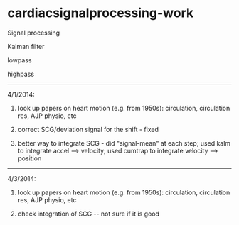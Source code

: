 cardiacsignalprocessing-work
============================
Signal processing

Kalman filter

lowpass

highpass


------------------------------
4/1/2014:

1. look up papers on heart motion (e.g. from 1950s): circulation, circulation res, AJP physio, etc

2. correct SCG/deviation signal for the shift - fixed

3. better way to integrate SCG - did "signal-mean" at each step; used kalm to integrate accel --> velocity; used cumtrap to integrate velocity --> position


------------------------------
4/3/2014:

1. look up papers on heart motion (e.g. from 1950s): circulation, circulation res, AJP physio, etc

2. check integration of SCG -- not sure if it is good
